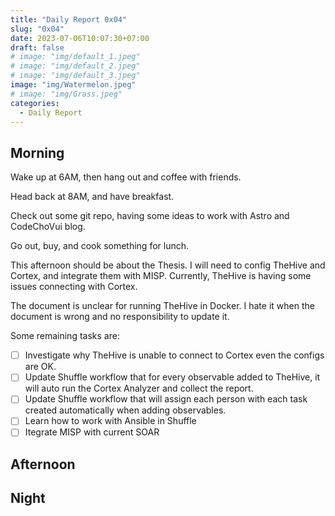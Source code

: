 ```yaml
---
title: "Daily Report 0x04"
slug: "0x04"
date: 2023-07-06T10:07:30+07:00
draft: false
# image: "img/default_1.jpeg"
# image: "img/default_2.jpeg"
# image: "img/default_3.jpeg"
image: "img/Watermelon.jpeg"
# image: "img/Grass.jpeg"
categories:
  - Daily Report
---
```


## Morning

Wake up at 6AM, then hang out and coffee with friends.

Head back at 8AM, and have breakfast.

Check out some git repo, having some ideas to work with Astro and CodeChoVui blog.

Go out, buy, and cook something for lunch.

This afternoon should be about the Thesis. I will need to config TheHive and Cortex, and integrate them with MISP. Currently, TheHive is having some issues connecting with Cortex.

The document is unclear for running TheHive in Docker. I hate it when the document is wrong and no responsibility to update it.

Some remaining tasks are:

- [ ] Investigate why TheHive is unable to connect to Cortex even the configs are OK.
- [ ] Update Shuffle workflow that for every observable added to TheHive, it will auto run the Cortex Analyzer and collect the report.
- [ ] Update Shuffle workflow that will assign each person with each task created automatically when adding observables.
- [ ] Learn how to work with Ansible in Shuffle
- [ ] Itegrate MISP with current SOAR

## Afternoon

## Night
